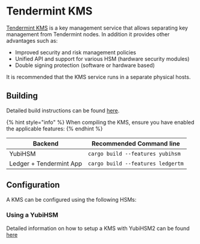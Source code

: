 <!--
order: 1
-->

# Tendermint KMS

[Tendermint KMS](https://github.com/iqlusioninc/tmkms) is a key management service that allows separating key management from Tendermint nodes. In addition it provides other advantages such as:

- Improved security and risk management policies
- Unified API and support for various HSM (hardware security modules)
- Double signing protection (software or hardware based)

It is recommended that the KMS service runs in a separate physical hosts.

## Building

Detailed build instructions can be found [here](https://github.com/iqlusioninc/tmkms#installation).

{% hint style="info" %}
When compiling the KMS, ensure you have enabled the applicable features:
{% endhint %}

| Backend                 | Recommended Command line          |
| ----------------------- | --------------------------------- |
| YubiHSM                 | `cargo build --features yubihsm`  |
| Ledger + Tendermint App | `cargo build --features ledgertm` |

## Configuration

A KMS can be configured using the following HSMs:

### Using a YubiHSM
  
Detailed information on how to setup a KMS with YubiHSM2 can be found [here](https://github.com/iqlusioninc/tmkms/blob/master/README.yubihsm.md)
